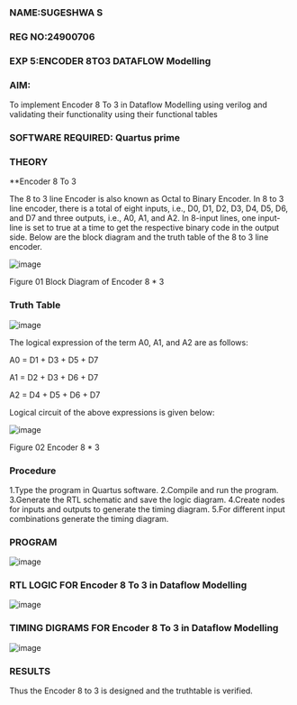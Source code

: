 ### NAME:SUGESHWA S
### REG NO:24900706

### EXP 5:ENCODER 8TO3 DATAFLOW Modelling

### AIM:

To implement  Encoder 8 To 3 in Dataflow Modelling using verilog and validating their functionality using their functional tables

### SOFTWARE REQUIRED: Quartus prime

### THEORY

**Encoder 8 To 3

The 8 to 3 line Encoder is also known as Octal to Binary Encoder. In 8 to 3 line encoder, there is a total of eight inputs, i.e., D0, D1, D2, D3, D4, D5, D6, and D7 and three outputs, i.e., A0, A1, and A2. In 8-input lines, one input-line is set to true at a time to get the respective binary code in the output side. Below are the block diagram and the truth table of the 8 to 3 line encoder.

![image](https://github.com/naavaneetha/ENCODER8TO3DATAFLOW/assets/154305477/0bc242c1-eb9e-4c47-afe5-30428470efc3)

Figure 01  Block Diagram of Encoder 8 * 3

### Truth Table

![image](https://github.com/naavaneetha/ENCODER8TO3DATAFLOW/assets/154305477/35496b14-ae6e-4cd1-9abd-d6736b576575)

The logical expression of the term A0, A1, and A2 are as follows:

A0 = D1 + D3 + D5 + D7

A1 = D2 + D3 + D6 + D7

A2 = D4 + D5 + D6 + D7

Logical circuit of the above expressions is given below:

![image](https://github.com/naavaneetha/ENCODER8TO3DATAFLOW/assets/154305477/95acaee6-c873-4c75-89eb-ef09fb158053)

Figure 02  Encoder 8 * 3

### Procedure

1.Type the program in Quartus software.
2.Compile and run the program.
3.Generate the RTL schematic and save the logic diagram.
4.Create nodes for inputs and outputs to generate the timing diagram.
5.For different input combinations generate the timing diagram.


### PROGRAM

![image](https://github.com/user-attachments/assets/840de4f6-2120-4b37-b855-c48e77c06c12)


### RTL LOGIC FOR Encoder 8 To 3 in Dataflow Modelling

![image](https://github.com/user-attachments/assets/908ef8f8-f996-452e-95ca-c517ddee01c1)

### TIMING DIGRAMS FOR Encoder 8 To 3 in Dataflow Modelling

![image](https://github.com/user-attachments/assets/91087303-8603-40c1-8678-0756e7059129)


### RESULTS

Thus the Encoder 8 to 3 is designed and the truthtable is verified.



